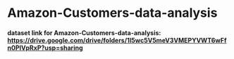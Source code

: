 # Amazon-Customers-data-analysis

#### dataset link for Amazon-Customers-data-analysis: https://drive.google.com/drive/folders/1I5wc5V5meV3VMEPYVWT6wFfn0PIVpRxP?usp=sharing
